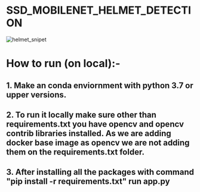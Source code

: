 # SSD_MOBILENET_HELMET_DETECTION

![helmet_snipet](https://user-images.githubusercontent.com/52413661/132514672-c7b974f5-e133-4dff-b322-e10df5a1f6e1.PNG)

# How to run (on local):-
## 1. Make an conda enviornment with python 3.7 or upper versions.
## 2. To run it locally make sure other than requirements.txt you have opencv and opencv contrib libraries installed. As we are adding docker base image as opencv we are not adding them on the requirements.txt folder.
## 3. After installing all the packages with command "pip install -r requirements.txt" run app.py
